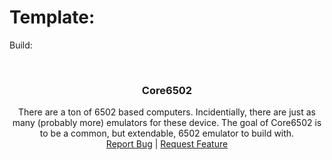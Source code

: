 # Template:
Build: ![<evanstoddard>](https://circleci.com/gh/evanstoddard/Core6502.svg?style=svg)

<br />
<p align="center">

  <h3 align="center">Core6502</h3>

  <p align="center">
    There are a ton of 6502 based computers.  Incidentially, there are just as many (probably more) emulators for these device.  The goal of Core6502 is to be a common, but extendable, 6502 emulator to build with.
    <br />
    <a href="https://github.com/evanstoddard/Core6502/issues">Report Bug</a>
    |
    <a href="https://github.com/evanstoddard/Core6502/issues">Request Feature</a>
  </p>
</p>

 